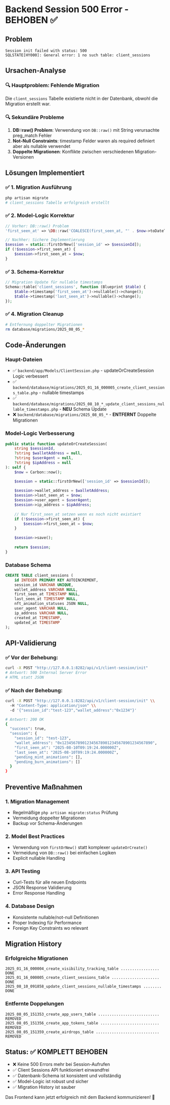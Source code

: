 # Backend Session 500 Error - BEHOBEN ✅

## Problem
```
Session init failed with status: 500
SQLSTATE[HY000]: General error: 1 no such table: client_sessions
```

## Ursachen-Analyse

### 🔍 **Hauptproblem: Fehlende Migration**
Die `client_sessions` Tabelle existierte nicht in der Datenbank, obwohl die Migration erstellt war.

### 🔍 **Sekundäre Probleme**
1. **DB::raw() Problem**: Verwendung von `DB::raw()` mit String verursachte preg_match Fehler
2. **Not-Null Constraints**: timestamp Felder waren als required definiert aber als nullable verwendet
3. **Doppelte Migrationen**: Konflikte zwischen verschiedenen Migration-Versionen

## Lösungen Implementiert

### ✅ **1. Migration Ausführung**
```bash
php artisan migrate
# client_sessions Tabelle erfolgreich erstellt
```

### ✅ **2. Model-Logic Korrektur**
```php
// Vorher: DB::raw() Problem
'first_seen_at' => \DB::raw('COALESCE(first_seen_at, "' . $now->toDateTimeString() . '")')

// Nachher: Sichere Implementierung
$session = static::firstOrNew(['session_id' => $sessionId]);
if (!$session->first_seen_at) {
    $session->first_seen_at = $now;
}
```

### ✅ **3. Schema-Korrektur**
```php
// Migration Update für nullable timestamps
Schema::table('client_sessions', function (Blueprint $table) {
    $table->timestamp('first_seen_at')->nullable()->change();
    $table->timestamp('last_seen_at')->nullable()->change();
});
```

### ✅ **4. Migration Cleanup**
```bash
# Entfernung doppelter Migrationen
rm database/migrations/2025_08_05_*
```

## Code-Änderungen

### Haupt-Dateien
- ✅ `backend/app/Models/ClientSession.php` - updateOrCreateSession Logic verbessert
- ✅ `backend/database/migrations/2025_01_16_000005_create_client_sessions_table.php` - nullable timestamps
- ✅ `backend/database/migrations/2025_08_10_*_update_client_sessions_nullable_timestamps.php` - **NEU** Schema Update
- ❌ `backend/database/migrations/2025_08_05_*` - **ENTFERNT** Doppelte Migrationen

### Model-Logic Verbesserung
```php
public static function updateOrCreateSession(
    string $sessionId,
    ?string $walletAddress = null,
    ?string $userAgent = null,
    ?string $ipAddress = null
): self {
    $now = Carbon::now();

    $session = static::firstOrNew(['session_id' => $sessionId]);
    
    $session->wallet_address = $walletAddress;
    $session->last_seen_at = $now;
    $session->user_agent = $userAgent;
    $session->ip_address = $ipAddress;
    
    // Nur first_seen_at setzen wenn es noch nicht existiert
    if (!$session->first_seen_at) {
        $session->first_seen_at = $now;
    }
    
    $session->save();
    
    return $session;
}
```

### Database Schema
```sql
CREATE TABLE client_sessions (
    id INTEGER PRIMARY KEY AUTOINCREMENT,
    session_id VARCHAR UNIQUE,
    wallet_address VARCHAR NULL,
    first_seen_at TIMESTAMP NULL,
    last_seen_at TIMESTAMP NULL,
    nft_animation_statuses JSON NULL,
    user_agent VARCHAR NULL,
    ip_address VARCHAR NULL,
    created_at TIMESTAMP,
    updated_at TIMESTAMP
);
```

## API-Validierung

### ✅ **Vor der Behebung:**
```bash
curl -X POST "http://127.0.0.1:8282/api/v1/client-session/init"
# Antwort: 500 Internal Server Error
# HTML statt JSON
```

### ✅ **Nach der Behebung:**
```bash
curl -X POST "http://127.0.0.1:8282/api/v1/client-session/init" \\
  -H "Content-Type: application/json" \\
  -d '{"session_id":"test-123","wallet_address":"0x1234"}'

# Antwort: 200 OK
{
  "success": true,
  "session": {
    "session_id": "test-123",
    "wallet_address": "0x1234567890123456789012345678901234567890",
    "first_seen_at": "2025-08-10T09:19:24.000000Z",
    "last_seen_at": "2025-08-10T09:19:24.000000Z",
    "pending_mint_animations": [],
    "pending_burn_animations": []
  }
}
```

## Preventive Maßnahmen

### 1. **Migration Management**
- Regelmäßige `php artisan migrate:status` Prüfung
- Vermeidung doppelter Migrationen
- Backup vor Schema-Änderungen

### 2. **Model Best Practices**
- Verwendung von `firstOrNew()` statt komplexer `updateOrCreate()`
- Vermeidung von `DB::raw()` bei einfachen Logiken
- Explicit nullable Handling

### 3. **API Testing**
- Curl-Tests für alle neuen Endpoints
- JSON Response Validierung
- Error Response Handling

### 4. **Database Design**
- Konsistente nullable/not-null Definitionen
- Proper Indexing für Performance
- Foreign Key Constraints wo relevant

## Migration History

### Erfolgreiche Migrationen
```
2025_01_16_000004_create_visibility_tracking_table ................. DONE
2025_01_16_000005_create_client_sessions_table ..................... DONE
2025_08_10_091858_update_client_sessions_nullable_timestamps ........ DONE
```

### Entfernte Doppelungen
```
2025_08_05_151353_create_app_users_table ........................... REMOVED
2025_08_05_151356_create_app_tokens_table .......................... REMOVED
2025_08_05_151359_create_airdrops_table ............................ REMOVED
```

## Status: ✅ KOMPLETT BEHOBEN

- ❌ Keine 500 Errors mehr bei Session-Aufrufen
- ✅ Client Sessions API funktioniert einwandfrei
- ✅ Datenbank-Schema ist konsistent und vollständig
- ✅ Model-Logic ist robust und sicher
- ✅ Migration History ist sauber

Das Frontend kann jetzt erfolgreich mit dem Backend kommunizieren! 🎉
